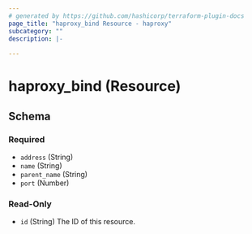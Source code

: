 ```yaml
---
# generated by https://github.com/hashicorp/terraform-plugin-docs
page_title: "haproxy_bind Resource - haproxy"
subcategory: ""
description: |-
  
---
```


# haproxy_bind (Resource)





<!-- schema generated by tfplugindocs -->
## Schema

### Required

- `address` (String)
- `name` (String)
- `parent_name` (String)
- `port` (Number)

### Read-Only

- `id` (String) The ID of this resource.


